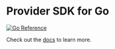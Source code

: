 # Provider SDK for Go

[![Go Reference](https://pkg.go.dev/badge/github.com/anzuhq/sdk/provider-sdk-go.svg)](https://pkg.go.dev/github.com/anzuhq/sdk/provider-sdk-go)

Check out the [docs](https://anzuhq.com/docs/references/provider-sdk) to learn more.

